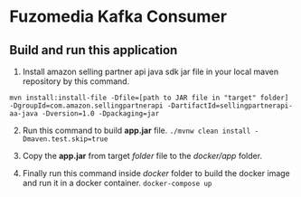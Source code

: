 # Fuzomedia Kafka Consumer

## Build and run this application

1. Install amazon selling partner api java sdk jar file in your local maven repository by this command.

`mvn install:install-file -Dfile=[path to JAR file in "target" folder] -DgroupId=com.amazon.sellingpartnerapi -DartifactId=sellingpartnerapi-aa-java -Dversion=1.0 -Dpackaging=jar`

2. Run this command to build **app.jar** file.
`./mvnw clean install -Dmaven.test.skip=true`

3. Copy the **app.jar** from target *folder* file to the *docker/app* folder.

4. Finally run this command inside  *docker* folder to build the docker image and run it in a docker container.
`docker-compose up`
